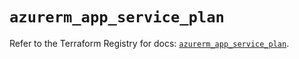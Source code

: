 # `azurerm_app_service_plan`

Refer to the Terraform Registry for docs: [`azurerm_app_service_plan`](https://registry.terraform.io/providers/hashicorp/azurerm/3.110.0/docs/resources/app_service_plan).
